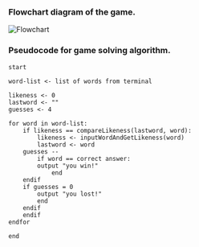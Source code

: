 ### Flowchart diagram of the game.

![Flowchart](https://github.com/JVFalmouth/comp110-worksheet-3/blob/master/Hacking%20Diagram.png)

### Pseudocode for game solving algorithm.
```
start

word-list <- list of words from terminal

likeness <- 0
lastword <- ""
guesses <- 4

for word in word-list:
    if likeness == compareLikeness(lastword, word):
        likeness <- inputWordAndGetLikeness(word)
        lastword <- word
	guesses --
        if word == correct answer:
	    output "you win!"
            end
	endif
	if guesses = 0
	    output "you lost!"
	    end
	endif
    endif
endfor

end
```
